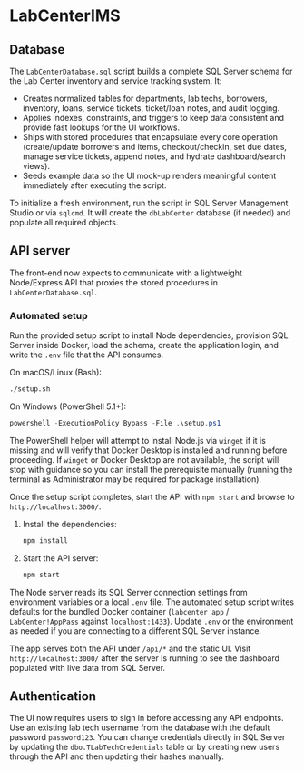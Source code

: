 # LabCenterIMS

## Database

The `LabCenterDatabase.sql` script builds a complete SQL Server schema for the Lab Center inventory and service tracking system. It:

* Creates normalized tables for departments, lab techs, borrowers, inventory, loans, service tickets, ticket/loan notes, and audit logging.
* Applies indexes, constraints, and triggers to keep data consistent and provide fast lookups for the UI workflows.
* Ships with stored procedures that encapsulate every core operation (create/update borrowers and items, checkout/checkin, set due dates, manage service tickets, append notes, and hydrate dashboard/search views).
* Seeds example data so the UI mock-up renders meaningful content immediately after executing the script.

To initialize a fresh environment, run the script in SQL Server Management Studio or via `sqlcmd`. It will create the `dbLabCenter` database (if needed) and populate all required objects.

## API server

The front-end now expects to communicate with a lightweight Node/Express API that proxies the stored procedures in `LabCenterDatabase.sql`.

### Automated setup

Run the provided setup script to install Node dependencies, provision SQL Server inside Docker, load the schema, create the application login, and write the `.env` file that the API consumes.

On macOS/Linux (Bash):

```bash
./setup.sh
```

On Windows (PowerShell 5.1+):

```powershell
powershell -ExecutionPolicy Bypass -File .\setup.ps1
```

The PowerShell helper will attempt to install Node.js via `winget` if it is missing and will verify that Docker Desktop is installed and running before proceeding. If `winget` or Docker Desktop are not available, the script will stop with guidance so you can install the prerequisite manually (running the terminal as Administrator may be required for package installation).

Once the setup script completes, start the API with `npm start` and browse to `http://localhost:3000/`.

1. Install the dependencies:

   ```bash
   npm install
   ```

2. Start the API server:

   ```bash
   npm start
   ```

The Node server reads its SQL Server connection settings from environment variables or a local `.env` file. The automated setup script writes defaults for the bundled Docker container (`labcenter_app` / `LabCenter!AppPass` against `localhost:1433`). Update `.env` or the environment as needed if you are connecting to a different SQL Server instance.

The app serves both the API under `/api/*` and the static UI. Visit `http://localhost:3000/` after the server is running to see the dashboard populated with live data from SQL Server.

## Authentication

The UI now requires users to sign in before accessing any API endpoints. Use an existing lab tech username from the database with the default password `password123`. You can change credentials directly in SQL Server by updating the `dbo.TLabTechCredentials` table or by creating new users through the API and then updating their hashes manually.
